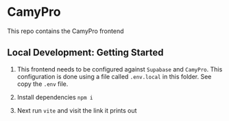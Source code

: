 # CamyPro

This repo contains the CamyPro frontend

## Local Development: Getting Started 

1. This frontend needs to be configured against `Supabase` and `CamyPro`. This configuration is done using a file 
called `.env.local` in this folder. See copy the `.env` file.

2. Install dependencies `npm i`

3. Next run `vite` and visit the link it prints out

